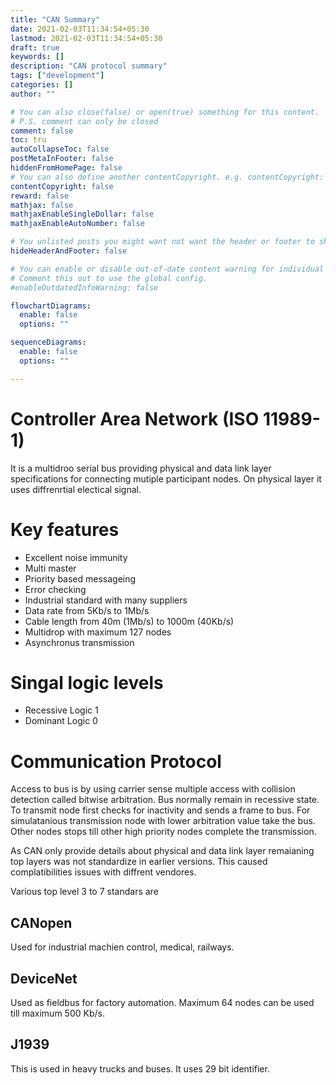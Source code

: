 ```yaml
---
title: "CAN Summary"
date: 2021-02-03T11:34:54+05:30
lastmod: 2021-02-03T11:34:54+05:30
draft: true
keywords: []
description: "CAN protocol summary"
tags: ["development"]
categories: []
author: ""

# You can also close(false) or open(true) something for this content.
# P.S. comment can only be closed
comment: false
toc: tru
autoCollapseToc: false
postMetaInFooter: false
hiddenFromHomePage: false
# You can also define another contentCopyright. e.g. contentCopyright: "This is another copyright."
contentCopyright: false
reward: false
mathjax: false
mathjaxEnableSingleDollar: false
mathjaxEnableAutoNumber: false

# You unlisted posts you might want not want the header or footer to show
hideHeaderAndFooter: false

# You can enable or disable out-of-date content warning for individual post.
# Comment this out to use the global config.
#enableOutdatedInfoWarning: false

flowchartDiagrams:
  enable: false
  options: ""

sequenceDiagrams: 
  enable: false
  options: ""

---
```


<!--more-->
# Controller Area Network (ISO 11989-1) 
It is a multidroo serial bus providing physical and data link layer specifications
for connecting mutiple participant nodes.
On physical layer it uses diffrenrtial electical signal.


# Key features
- Excellent noise immunity
- Multi master 
- Priority based messageing
- Error checking
- Industrial standard with many suppliers
- Data rate from 5Kb/s to 1Mb/s
- Cable length from 40m (1Mb/s) to 1000m (40Kb/s)
- Multidrop with maximum 127 nodes
- Asynchronus transmission

# Singal logic levels
- Recessive 
Logic 1
- Dominant 
Logic 0

# Communication Protocol
Access to bus is by using carrier sense multiple access with collision detection
called bitwise arbitration. Bus normally remain in recessive state. To transmit
node first checks for inactivity and sends a frame to bus. For simulatanious 
transmission node with lower arbitration value take the bus.
Other nodes stops till other high priority nodes complete the transmission.


As CAN only provide details about physical and data link layer remaianing top
layers was not standardize in earlier versions. This caused complatibilities 
issues with diffrent vendores.

Various top level 3 to 7 standars are
## CANopen
Used for industrial machien control, medical, railways.

## DeviceNet
Used as fieldbus for factory automation. Maximum 64 nodes can be used till maximum
500 Kb/s.

## J1939
This is used in heavy trucks and buses. It uses 29 bit identifier.
